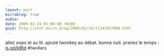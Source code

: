 ```yaml
---
layout: post
microblog: true
audio: 
date: 2009-02-24 01:00:00 +0100
guid: http://xtof.micro.blog/2009/02/24/t1242937088.html
---
```

allez oops et au lit. ajouté twonkey au débat. bonne nuit. prenez le temps :  [is.gd/kBtd](http://is.gd/kBtd) #twollars
